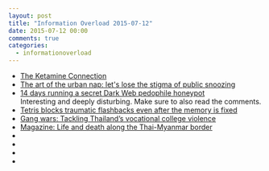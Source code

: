 ```yaml
---
layout: post
title: "Information Overload 2015-07-12"
date: 2015-07-12 00:00
comments: true
categories:
  - informationoverload
---
```

* [The Ketamine Connection](http://www.bbc.co.uk/news/resources/idt-bc7d54e7-88f6-4026-9faa-2a36d3359bb0)<br>
* [The art of the urban nap: let's lose the stigma of public snoozing](http://www.theguardian.com/cities/2015/jul/07/urban-nap-stigma-snoozing-stay-awake-work)<br>
* [14 days running a secret Dark Web pedophile honeypot](http://geekslop.com/2015/catching-pedophiles-running-secret-dark-web-tor-honeypot)<br>
Interesting and deeply disturbing. Make sure to also read the comments.
* [Tetris blocks traumatic flashbacks even after the memory is fixed](https://www.newscientist.com/article/dn27846-tetris-blocks-traumatic-flashbacks-even-after-the-memory-is-fixed)<br>
* [Gang wars: Tackling Thailand’s vocational college violence](http://asiancorrespondent.com/134144/gang-wars-tackling-thailands-vocational-college-violence/)<br>
* [Magazine: Life and death along the Thai-Myanmar border](http://www.aljazeera.com/indepth/features/2015/07/magazine-life-death-thai-myanmar-border-150729082944988.html)<br>
* [](http://jack.ventures/inner-mongolia-2014/)<br>
* []()<br>
* []()<br>
* []()<br>
